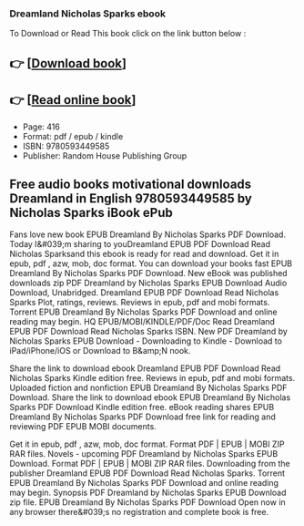 ### Dreamland Nicholas Sparks ebook

To Download or Read This book click on the link button below :

## 👉  [**[Download book](http://get-pdfs.com/download.php?group=book&from=github.com&id=700037&lnk=1066 "Download book")**]

## 👉  [**[Read online book](http://get-pdfs.com/download.php?group=book&from=github.com&id=700037&lnk=1066 "Read online book")**]


* Page: 416
* Format: pdf / epub / kindle
* ISBN: 9780593449585
* Publisher: Random House Publishing Group



## Free audio books motivational downloads Dreamland in English 9780593449585 by Nicholas Sparks iBook ePub


Fans love new book EPUB Dreamland By Nicholas Sparks PDF Download. Today I&amp;#039;m sharing to youDreamland EPUB PDF Download Read Nicholas Sparksand this ebook is ready for read and download. Get it in epub, pdf , azw, mob, doc format. You can download your books fast EPUB Dreamland By Nicholas Sparks PDF Download. New eBook was published downloads zip PDF Dreamland by Nicholas Sparks EPUB Download Audio Download, Unabridged. Dreamland EPUB PDF Download Read Nicholas Sparks Plot, ratings, reviews. Reviews in epub, pdf and mobi formats. Torrent EPUB Dreamland By Nicholas Sparks PDF Download and online reading may begin. HQ EPUB/MOBI/KINDLE/PDF/Doc Read Dreamland EPUB PDF Download Read Nicholas Sparks ISBN. New PDF Dreamland by Nicholas Sparks EPUB Download - Downloading to Kindle - Download to iPad/iPhone/iOS or Download to B&amp;amp;N nook.

Share the link to download ebook Dreamland EPUB PDF Download Read Nicholas Sparks Kindle edition free. Reviews in epub, pdf and mobi formats. Uploaded fiction and nonfiction EPUB Dreamland By Nicholas Sparks PDF Download. Share the link to download ebook EPUB Dreamland By Nicholas Sparks PDF Download Kindle edition free. eBook reading shares EPUB Dreamland By Nicholas Sparks PDF Download free link for reading and reviewing PDF EPUB MOBI documents.

Get it in epub, pdf , azw, mob, doc format. Format PDF | EPUB | MOBI ZIP RAR files. Novels - upcoming PDF Dreamland by Nicholas Sparks EPUB Download. Format PDF | EPUB | MOBI ZIP RAR files. Downloading from the publisher Dreamland EPUB PDF Download Read Nicholas Sparks. Torrent EPUB Dreamland By Nicholas Sparks PDF Download and online reading may begin. Synopsis PDF Dreamland by Nicholas Sparks EPUB Download zip file. EPUB Dreamland By Nicholas Sparks PDF Download Open now in any browser there&amp;#039;s no registration and complete book is free.





